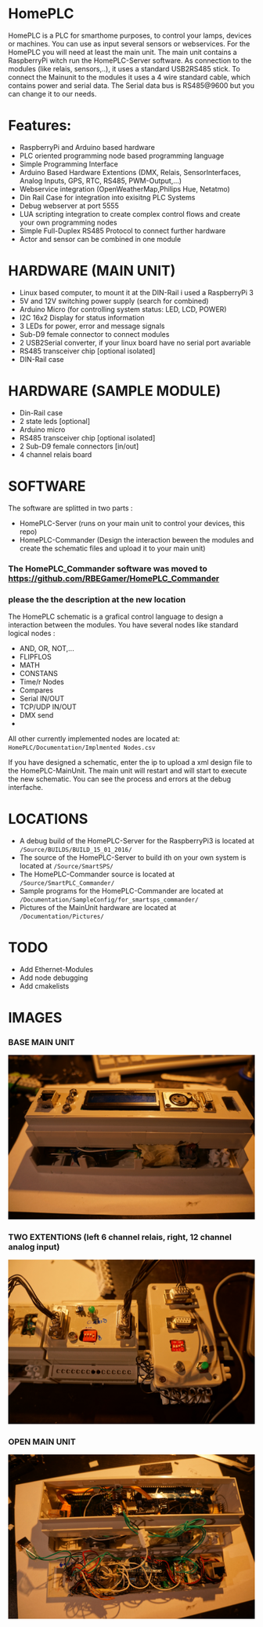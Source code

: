 # HomePLC
HomePLC is a PLC for smarthome purposes, to control your lamps, devices or machines. 
You can use as input several sensors or webservices. For the HomePLC you will need at least the main unit. 
The main unit contains a RaspberryPi witch run the HomePLC-Server software.
As connection to the modules (like relais, sensors,..), it uses a standard USB2RS485 stick.
To connect the Mainunit to the modules it uses a 4 wire standard cable, which contains power and serial data. 
The Serial data bus is RS485@9600 but you can change it to our needs.

# Features:
* RaspberryPi and Arduino based hardware
* PLC oriented programming node based programming language
* Simple Programming Interface
* Arduino Based Hardware Extentions (DMX, Relais, SensorInterfaces, Analog Inputs, GPS, RTC, RS485, PWM-Output,...)
* Webservice integration (OpenWeatherMap,Philips Hue, Netatmo)
* Din Rail Case for integration into exisitng PLC Systems
* Debug webserver at port 5555
* LUA scripting integration to create complex control flows and create your own programming nodes
* Simple Full-Duplex RS485 Protocol to connect further hardware
* Actor and sensor can be combined in one module


# HARDWARE (MAIN UNIT)
* Linux based computer, to mount it at the DIN-Rail i used a RaspberryPi 3
* 5V and 12V switching power supply (search for combined)
* Arduino Micro (for controlling system status: LED, LCD, POWER)
* I2C 16x2 Display for status information
* 3 LEDs for power, error and message signals
* Sub-D9 female connector to connect modules
* 2 USB2Serial converter, if your linux board have no serial port avariable
* RS485 transceiver chip [optional isolated]
* DIN-Rail case

# HARDWARE (SAMPLE MODULE)
* Din-Rail case
* 2 state leds [optional]
* Arduino micro
* RS485 transceiver chip [optional isolated]
* 2 Sub-D9 female connectors [in/out]
* 4 channel relais board

# SOFTWARE
The software are splitted in two parts :
* HomePLC-Server (runs on your main unit to control your devices, this repo)
* HomePLC-Commander (Design the interaction beween the modules and create the schematic files and upload it to your main unit)

### The HomePLC_Commander software was moved to https://github.com/RBEGamer/HomePLC_Commander
### please the the description at the new location

The HomePLC schematic is a grafical control language to design a interaction between the modules.
You have several nodes like standard logical nodes :
* AND, OR, NOT,...
* FLIPFLOS
* MATH
* CONSTANS
* Time/r Nodes
* Compares
* Serial IN/OUT
* TCP/UDP IN/OUT
* DMX send
* 
All other currently implemented nodes are located at:
`HomePLC/Documentation/Implmented Nodes.csv`

If you have designed a schematic, enter the ip to upload a xml design file to the HomePLC-MainUnit.
The main unit will restart and will start to execute the new schematic. 
You can see the process and errors at the debug interfache.

# LOCATIONS
* A debug build of the HomePLC-Server for the RaspberryPi3 is located at `/Source/BUILDS/BUILD_15_01_2016/`
* The source of the HomePLC-Server to build ith on your own system is located at `/Source/SmartSPS/`
* The HomePLC-Commander source is located at `/Source/SmartPLC_Commander/`
* Sample programs for the HomePLC-Commander are located at `/Documentation/SampleConfig/for_smartsps_commander/`
* Pictures of the MainUnit hardware are located at `/Documentation/Pictures/`

# TODO
* Add Ethernet-Modules
* Add node debugging
* Add cmakelists

# IMAGES
###  BASE MAIN UNIT
![Gopher image](/Documentation/Pictures/base_case_complete.JPG)

### TWO EXTENTIONS (left 6 channel relais, right, 12 channel analog input)
![Gopher image](/Documentation/Pictures/two_extentions_with_case.JPG)

### OPEN MAIN UNIT
![Gopher image](/Documentation/Pictures/base_open.JPG)



